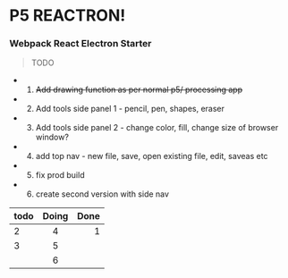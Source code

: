 # P5 REACTRON!

### Webpack React Electron Starter

> TODO
* 1. ~~Add drawing function as per normal p5/ processing app~~
* 2. Add tools side panel 1 - pencil, pen, shapes, eraser
* 3. Add tools side panel 2 - change color, fill, change size of browser window?
* 4. add top nav - new file, save, open existing file, edit, saveas etc
* 5. fix prod build
* 6. create second version with side nav

| todo          | Doing         | Done  |
| ------------- |:-------------:| -----:|
| 2             | 4             | 1     |
| 3             | 5             |       |
|               | 6             |       |
